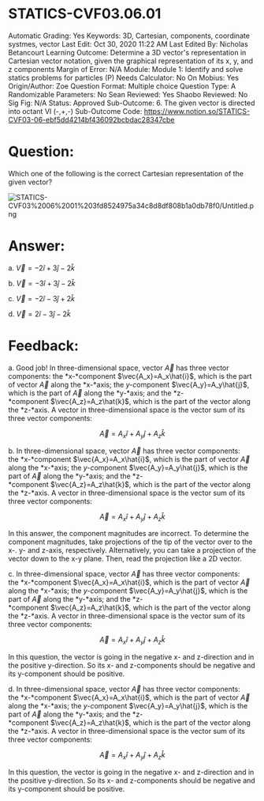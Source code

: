 # STATICS-CVF03.06.01

Automatic Grading: Yes
Keywords: 3D, Cartesian, components, coordinate systmes, vector
Last Edit: Oct 30, 2020 11:22 AM
Last Edited By: Nicholas Betancourt
Learning Outcome: Determine a 3D vector's representation in Cartesian vector notation, given the graphical representation of its x, y, and z components
Margin of Error: N/A
Module: Module 1: Identify and solve statics problems for particles (P)
Needs Calculator: No
On Mobius: Yes
Origin/Author: Zoe
Question Format: Multiple choice
Question Type: A
Randomizable Parameters: No
Sean Reviewed: Yes
Shaobo Reviewed: No
Sig Fig: N/A
Status: Approved
Sub-Outcome: 6. The given vector is directed into octant VI  (-,+,-)
Sub-Outcome Code: https://www.notion.so/STATICS-CVF03-06-ebf5dd4214bf436092bcbdac28347cbe

# Question:

Which one of the following is the correct Cartesian representation of the given vector?

![STATICS-CVF03%2006%2001%203fd8524975a34c8d8df808b1a0db78f0/Untitled.png](STATICS-CVF03%2006%2001%203fd8524975a34c8d8df808b1a0db78f0/Untitled.png)

# Answer:

a. $\vec{V}=-2\hat{i}+3\hat{j}-2\hat{k}$

b. $\vec{V}=-3\hat{i}+3\hat{j}-2\hat{k}$

c. $\vec{V}=-2\hat{i}-3\hat{j}+2\hat{k}$

d. $\vec{V}=2\hat{i}-3\hat{j}-2\hat{k}$

# Feedback:

a. Good job! In three-dimensional space, vector $\vec{A}$ has three vector components: the *x-*component $\vec{A_x}=A_x\hat{i}$, which is the part of vector $\vec{A}$ along the *x-*axis; the *y-c*omponent $\vec{A_y}=A_y\hat{j}$, which is the part of $\vec{A}$ along the *y-*axis; and the *z-*component $\vec{A_z}=A_z\hat{k}$, which is the part of the vector along the *z-*axis. A vector in three-dimensional space is the vector sum of its three vector components:

$$\vec{A}=A_x\hat{i}+A_y\hat{j}+A_z\hat{k}$$

b. In three-dimensional space, vector $\vec{A}$ has three vector components: the *x-*component $\vec{A_x}=A_x\hat{i}$, which is the part of vector $\vec{A}$ along the *x-*axis; the *y-c*omponent $\vec{A_y}=A_y\hat{j}$, which is the part of $\vec{A}$ along the *y-*axis; and the *z-*component $\vec{A_z}=A_z\hat{k}$, which is the part of the vector along the *z-*axis. A vector in three-dimensional space is the vector sum of its three vector components:

$$\vec{A}=A_x\hat{i}+A_y\hat{j}+A_z\hat{k}$$

In this answer, the component magnitudes are incorrect.  To determine the component magnitudes, take projections of the tip of the vector over to the x-. y- and z-axis, respectively.  Alternatively, you can take a projection of the vector down to the x-y plane. Then, read the projection like a 2D vector.

c. In three-dimensional space, vector $\vec{A}$ has three vector components: the *x-*component $\vec{A_x}=A_x\hat{i}$, which is the part of vector $\vec{A}$ along the *x-*axis; the *y-c*omponent $\vec{A_y}=A_y\hat{j}$, which is the part of $\vec{A}$ along the *y-*axis; and the *z-*component $\vec{A_z}=A_z\hat{k}$, which is the part of the vector along the *z-*axis. A vector in three-dimensional space is the vector sum of its three vector components:

$$\vec{A}=A_x\hat{i}+A_y\hat{j}+A_z\hat{k}$$

In this question, the vector is going in the negative x- and z-direction and in the positive y-direction. So its x- and z-components should be negative and its y-component should be positive.

d. In three-dimensional space, vector $\vec{A}$ has three vector components: the *x-*component $\vec{A_x}=A_x\hat{i}$, which is the part of vector $\vec{A}$ along the *x-*axis; the *y-c*omponent $\vec{A_y}=A_y\hat{j}$, which is the part of $\vec{A}$ along the *y-*axis; and the *z-*component $\vec{A_z}=A_z\hat{k}$, which is the part of the vector along the *z-*axis. A vector in three-dimensional space is the vector sum of its three vector components:

$$\vec{A}=A_x\hat{i}+A_y\hat{j}+A_z\hat{k}$$

In this question, the vector is going in the negative x- and z-direction and in the positive y-direction. So its x- and z-components should be negative and its y-component should be positive.